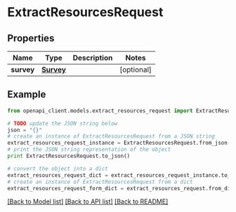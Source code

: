 # ExtractResourcesRequest


## Properties

Name | Type | Description | Notes
------------ | ------------- | ------------- | -------------
**survey** | [**Survey**](Survey.md) |  | [optional] 

## Example

```python
from openapi_client.models.extract_resources_request import ExtractResourcesRequest

# TODO update the JSON string below
json = "{}"
# create an instance of ExtractResourcesRequest from a JSON string
extract_resources_request_instance = ExtractResourcesRequest.from_json(json)
# print the JSON string representation of the object
print ExtractResourcesRequest.to_json()

# convert the object into a dict
extract_resources_request_dict = extract_resources_request_instance.to_dict()
# create an instance of ExtractResourcesRequest from a dict
extract_resources_request_form_dict = extract_resources_request.from_dict(extract_resources_request_dict)
```
[[Back to Model list]](../README.md#documentation-for-models) [[Back to API list]](../README.md#documentation-for-api-endpoints) [[Back to README]](../README.md)


